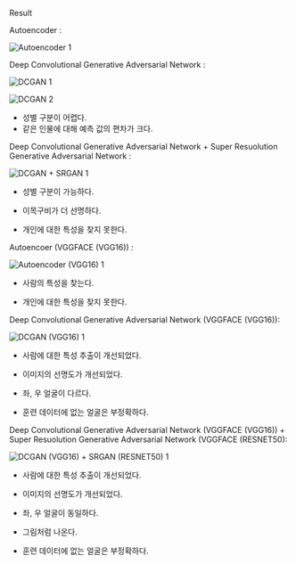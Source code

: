 Result

Autoencoder :

![Autoencoder 1](https://user-images.githubusercontent.com/52855867/69034884-977f6e00-0a25-11ea-86d7-e6e067f1cbfb.png)

Deep Convolutional Generative Adversarial Network :

![DCGAN 1](https://user-images.githubusercontent.com/52855867/69035055-03fa6d00-0a26-11ea-8c38-2b434ed3176c.png)

![DCGAN 2](https://user-images.githubusercontent.com/52855867/69035092-1aa0c400-0a26-11ea-9d2b-804e59b1e4bd.png)
- 성별 구분이 어렵다.
- 같은 인물에 대해 예측 값의 편차가 크다.

Deep Convolutional Generative Adversarial Network + Super Resuolution Generative Adversarial Network :

![DCGAN + SRGAN 1](https://user-images.githubusercontent.com/52855867/69035169-55a2f780-0a26-11ea-987c-33080f14b165.png)
- 성별 구분이 가능하다.
- 이목구비가 더 선명하다.

- 개인에 대한 특성을 찾지 못한다.

Autoencoer (VGGFACE (VGG16)) :

![Autoencoder (VGG16) 1](https://user-images.githubusercontent.com/52855867/69035312-b4687100-0a26-11ea-8ca1-694d34fb8a85.png)
- 사람의 특성을 찾는다.

- 개인에 대한 특성을 찾지 못한다.

Deep Convolutional Generative Adversarial Network (VGGFACE (VGG16)):

![DCGAN (VGG16) 1](https://user-images.githubusercontent.com/52855867/69035397-eb3e8700-0a26-11ea-8e8f-75c3cdf3ce39.png)
- 사람에 대한 특성 추출이 개선되었다.
- 이미지의 선명도가 개선되었다.

- 좌, 우 얼굴이 다르다.
- 훈련 데이터에 없는 얼굴은 부정확하다.

Deep Convolutional Generative Adversarial Network (VGGFACE (VGG16)) + Super Resuolution Generative Adversarial Network (VGGFACE (RESNET50):

![DCGAN (VGG16) + SRGAN (RESNET50) 1](https://user-images.githubusercontent.com/52855867/69035412-f7c2df80-0a26-11ea-99b8-8611c43bcc5c.png)

- 사람에 대한 특성 추출이 개선되었다.
- 이미지의 선명도가 개선되었다.
- 좌, 우 얼굴이 동일하다.

- 그림처럼 나온다.
- 훈련 데이터에 없는 얼굴은 부정확하다.
